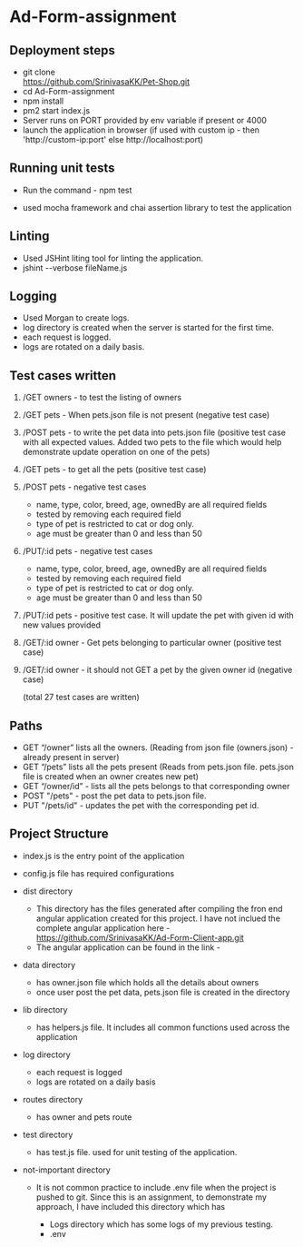 # Ad-Form-assignment

## Deployment steps

- git clone  
 https://github.com/SrinivasaKK/Pet-Shop.git
- cd Ad-Form-assignment
- npm install
- pm2 start index.js
- Server runs on PORT provided by env variable if present or 4000
- launch the application in browser (if used with custom ip - then 'http://custom-ip:port' else http://localhost:port)

## Running unit tests

- Run the command - npm test

- used mocha framework and chai assertion library to test the application

## Linting

- Used JSHint liting tool for linting the application.
- jshint --verbose fileName.js

## Logging

- Used Morgan to create logs.
- log directory is created when the server is started for the first time.
- each request is logged.
- logs are rotated on a daily basis.

## Test cases written

1. /GET owners - to test the listing of owners
2. /GET pets - When pets.json file is not present (negative test case)
3. /POST pets - to write the pet data into pets.json file (positive test case with all expected values. Added two pets to the file which would help demonstrate update operation on one of the pets)
4. /GET pets - to get all the pets (positive test case)
5. /POST pets - negative test cases

   - name, type, color, breed, age, ownedBy are all required fields
   - tested by removing each required field
   - type of pet is restricted to cat or dog only.
   - age must be greater than 0 and less than 50

6. /PUT/:id pets - negative test cases

   - name, type, color, breed, age, ownedBy are all required fields
   - tested by removing each required field
   - type of pet is restricted to cat or dog only.
   - age must be greater than 0 and less than 50

7. /PUT/:id pets - positive test case. It will update the pet with given id with new values provided

8. /GET/:id owner - Get pets belonging to particular owner (positive test case)

9. /GET/:id owner - it should not GET a pet by the given owner id (negative case)

   (total 27 test cases are written)

## Paths

- GET “/owner” lists all the owners. (Reading from json file (owners.json) - already present in server)
- GET “/pets” lists all the pets present (Reads from pets.json file. pets.json file is created when an owner creates new pet)
- GET “/owner/id” - lists all the pets belongs to that corresponding owner
- POST "/pets" - post the pet data to pets.json file.
- PUT "/pets/id" - updates the pet with the corresponding pet id.

## Project Structure

- index.js is the entry point of the application
- config.js file has required configurations
- dist directory
  - This directory has the files generated after compiling the fron end angular application created for this project. I have not inclued the complete angular application here - https://github.com/SrinivasaKK/Ad-Form-Client-app.git
  - The angular application can be found in the link -
- data directory
  - has owner.json file which holds all the details about owners
  - once user post the pet data, pets.json file is created in the directory
- lib directory
  - has helpers.js file. It includes all common functions used across the application
- log directory
  - each request is logged
  - logs are rotated on a daily basis
- routes directory
  - has owner and pets route
- test directory
  - has test.js file. used for unit testing of the application.
- not-important directory

  - It is not common practice to include .env file when the project is pushed to git.
    Since this is an assignment, to demonstrate my approach, I have included this directory which has

    - Logs directory which has some logs of my previous testing.
    - .env

